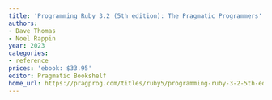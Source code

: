 ```yaml
---
title: 'Programming Ruby 3.2 (5th edition): The Pragmatic Programmers'' Guide'
authors:
- Dave Thomas
- Noel Rappin
year: 2023
categories:
- reference
prices: 'ebook: $33.95'
editor: Pragmatic Bookshelf
home_url: https://pragprog.com/titles/ruby5/programming-ruby-3-2-5th-edition/
---
```

